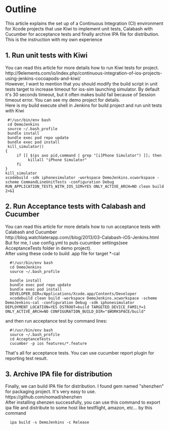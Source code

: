 <h1>Outline</h1>

This article explains the set up of a Continuous Integration (CI) environment for Xcode projects that use Kiwi to implement unit tests, Calabash with Cucumber for acceptance tests and finally archive IPA file for distribution.<br>
This is the instruction with my own experience

<h2>1. Run unit tests with Kiwi</h2>
You can read this article for more details how to run Kiwi tests for project.<br>
http://9elements.com/io/index.php/continuous-integration-of-ios-projects-using-jenkins-cocoapods-and-kiwi/
<br>
However, I want to mention that you should modify the build script in unit tests target to increase timeout for ios-sim launching simulator. By default it's 30 seconds timeout, but it often makes build fail because of Session timeout error. You can see my demo project for details.<br>
Here is my build execute shell in Jenkins for build project and run unit tests with Kiwi<br>

     #!/usr/bin/env bash
     cd DemoJenkins
     source ~/.bash_profile
     bundle install
     bundle exec pod repo update
     bundle exec pod install
     kill_simulator()
    {
         if [[ $(ps axo pid,command | grep "[i]Phone Simulator") ]]; then
              killall "iPhone Simulator"
         fi
    }
    kill_simulator
    xcodebuild -sdk iphonesimulator -workspace DemoJenkins.xcworkspace -scheme CommandLineUnitTests -configuration Debug RUN_APPLICATION_TESTS_WITH_IOS_SIM=YES ONLY_ACTIVE_ARCH=NO clean build 2>&1

<h2>2. Run Acceptance tests with Calabash and Cucumber</h2>
You can read this article for more details how to run acceptance tests with Calabash and Cucumber
<br>
http://blog.watchlaterapp.com//blog/2013/03-Calabash-iOS-Jenkins.html
<br>
But for me, I use config.yml to puts cucumber settings(see AcceptanceTests folder in demo project).<br>
After using these code to build .app file for target *-cal<br>

      #!/usr/bin/env bash
      cd DemoJenkins
      source ~/.bash_profile

      bundle install
      bundle exec pod repo update
      bundle exec pod install
      DEVELOPER_DIR=/Applications/Xcode.app/Contents/Developer
      xcodebuild clean build -workspace DemoJenkins.xcworkspace -scheme DemoJenkins-cal -configuration Debug -sdk iphonesimulator DEPLOYMENT_LOCATION=YES DSTROOT=build TARGETED_DEVICE_FAMILY=1 ONLY_ACTIVE_ARCH=NO CONFIGURATION_BUILD_DIR="$WORKSPACE/build"

and then run acceptance test by command lines:

      #!/usr/bin/env bash
      source ~/.bash_profile
      cd AcceptanceTests
      cucumber -p ios features/*.feature

That's all for acceptance tests. You can use cucumber report plugin for reporting test result.<br>

<h2>3. Archive IPA file for distribution</h2>
Finally, we can build IPA file for distribution. I found gem named "shenzhen" for packaging project. It's very easy to use.<br>
https://github.com/nomad/shenzhen
<br>
After installing shenzen successfully, you can use this command to export ipa file and distribute to some host like testflight, amazon, etc... by this command

      ipa build -s DemoJenkins -c Release

